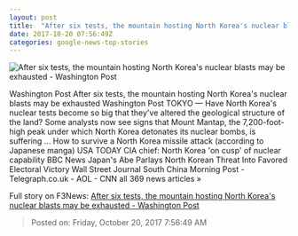 ```yaml
---
layout: post
title:  "After six tests, the mountain hosting North Korea's nuclear blasts may be exhausted - Washington Post"
date: 2017-10-20 07:56:49Z
categories: google-news-top-stories
---
```


![After six tests, the mountain hosting North Korea's nuclear blasts may be exhausted - Washington Post](https://img.washingtonpost.com/rf/image_1484w/2010-2019/WashingtonPost/2015/12/02/Others/Images/2015-12-02/Fig1_Punggye_15_12021449094750.jpg?t=20170517)

Washington Post After six tests, the mountain hosting North Korea's nuclear blasts may be exhausted Washington Post TOKYO — Have North Korea's nuclear tests become so big that they've altered the geological structure of the land? Some analysts now see signs that Mount Mantap, the 7,200-foot-high peak under which North Korea detonates its nuclear bombs, is suffering ... How to survive a North Korea missile attack (according to Japanese manga) USA TODAY CIA chief: North Korea 'on cusp' of nuclear capability BBC News Japan's Abe Parlays North Korean Threat Into Favored Electoral Victory Wall Street Journal South China Morning Post - Telegraph.co.uk - AOL - CNN all 369 news articles »


Full story on F3News: [After six tests, the mountain hosting North Korea's nuclear blasts may be exhausted - Washington Post](http://www.f3nws.com/n/ayWxeH)

> Posted on: Friday, October 20, 2017 7:56:49 AM

